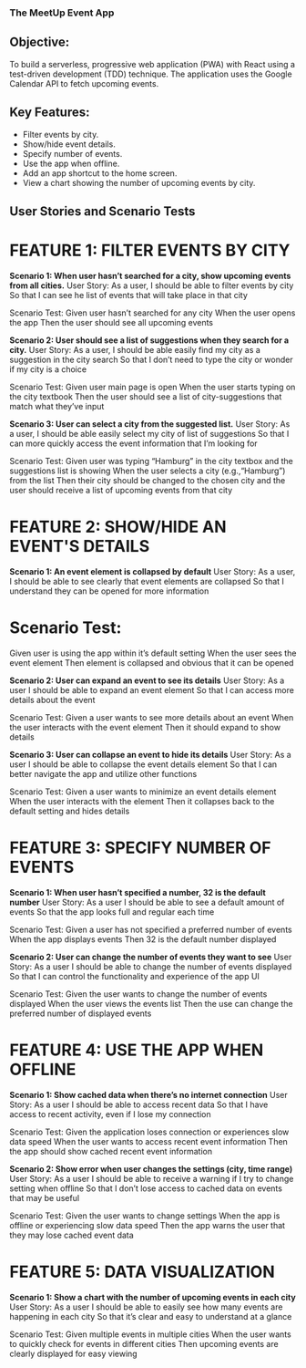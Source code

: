 ### The MeetUp Event App

## Objective:
To build a serverless, progressive web application (PWA) with React using a test-driven development (TDD) technique. The application uses the Google Calendar API to fetch upcoming events.

## Key Features: 
* Filter events by city. 
* Show/hide event details. 
* Specify number of events. 
* Use the app when offline. 
* Add an app shortcut to the home screen. 
* View a chart showing the number of upcoming events by city.


## User Stories and Scenario Tests

# FEATURE 1: FILTER EVENTS BY CITY
**Scenario 1: When user hasn’t searched for a city, show upcoming events from all cities.**
User Story:
As a user, 
I should be able to filter events by city
So that I can see he list of events that will take place in that city

Scenario Test:
Given user hasn’t searched for any city
When the user opens the app
Then the user should see all upcoming events

**Scenario 2: User should see a list of suggestions when they search for a city.**
User Story:
As a user,
I should be able easily find my city as a suggestion in the city search
So that I don’t need to type the city or wonder if my city is a choice

Scenario Test:
Given user main page is open
When the user starts typing on the city textbook
Then the user should see a list of city-suggestions that match what they’ve   input

**Scenario 3: User can select a city from the suggested list.**
User Story:
As a user,
I should be able easily select my city of list of suggestions
So that I can more quickly access the event information that I’m looking for

Scenario Test:
Given user was typing “Hamburg” in the city textbox and the suggestions list is showing
When the user selects a city (e.g.,“Hamburg”) from the list
Then their city should be changed to the chosen city and the user should receive a list of upcoming events from that city

# FEATURE 2: SHOW/HIDE AN EVENT'S DETAILS
**Scenario 1: An event element is collapsed by default**
User Story:
As a user,
I should be able to see clearly that event elements are collapsed
So that I understand they can be opened for more information

# Scenario Test:
Given user is using the app within it’s default setting
When the user sees the event element
Then element is collapsed and obvious that it can be opened

**Scenario 2: User can expand an event to see its details**
User Story:
As a user
I should be able to expand an event element
So that I can access more details about the event

Scenario Test:
Given a user wants to see more details about an event
When the user interacts with the event element
Then it should expand to show details

**Scenario 3: User can collapse an event to hide its details**
User Story:
As a user
I should be able to collapse the event details element
So that I can better navigate the app and utilize other functions

Scenario Test:
Given a user wants to minimize an event details element
When the user interacts with the element
Then it collapses back to the default setting and hides details

# FEATURE 3: SPECIFY NUMBER OF EVENTS
**Scenario 1: When user hasn’t specified a number, 32 is the default number**
User Story:
As a user
I should be able to see a default amount of events
So that the app looks full and regular each time

Scenario Test:
Given a user has not specified a preferred number of events
When the app displays events
Then 32 is the default number displayed

**Scenario 2: User can change the number of events they want to see**
User Story:
As a user
I should be able to change the number of events displayed
So that I can control the functionality and experience of the app UI

Scenario Test:
Given the user wants to change the number of events displayed
When the user views the events list
Then the use can change the preferred number of displayed events

# FEATURE 4: USE THE APP WHEN OFFLINE
**Scenario 1: Show cached data when there’s no internet connection**
User Story:
As a user
I should be able to access recent data
So that I have access to recent activity, even if I lose my connection

Scenario Test:
Given the application loses connection or experiences slow data speed
When the user wants to access recent event information
Then the app should show cached recent event information

**Scenario 2: Show error when user changes the settings (city, time range)**
User Story:
As a user
I should be able to receive a warning if I try to change setting when offline
So that I don’t lose access to cached data on events that may be useful

Scenario Test:
Given the user wants to change settings
When the app is offline or experiencing slow data speed
Then the app warns the user that they may lose cached event data

# FEATURE 5: DATA VISUALIZATION
**Scenario 1: Show a chart with the number of upcoming events in each city**
User Story:
As a user
I should be able to easily see how many events are happening in each city
So that it’s clear and easy to understand at a glance

Scenario Test:
Given multiple events in multiple cities
When the user wants to quickly check for events in different cities
Then upcoming events are clearly displayed for easy viewing
